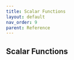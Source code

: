 ```yaml
---
title: Scalar Functions
layout: default
nav_order: 9
parent: Reference
---
```


## Scalar Functions
